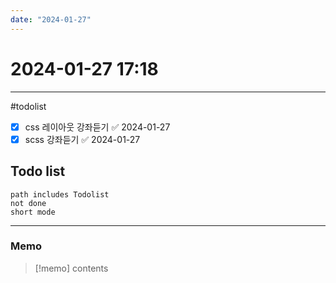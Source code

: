```yaml
---
date: "2024-01-27"
---
```

# 2024-01-27 17:18
---

#todolist
- [x] css 레이아웃 강좌듣기 ✅ 2024-01-27
- [x] scss 강좌듣기 ✅ 2024-01-27
## Todo list

```tasks
path includes Todolist
not done
short mode
```
---
### Memo
> [!memo]
> contents
